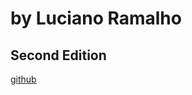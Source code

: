 # <Fluent Python> by Luciano Ramalho



## Second Edition
[github](https://github.com/fluentpython/example-code-2e)